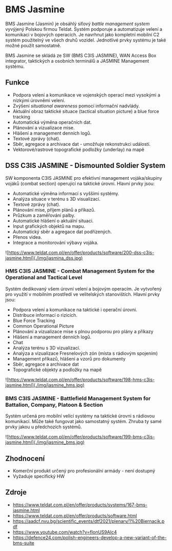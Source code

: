 # BMS Jasmine
BMS Jasmine (Jasmin) je obsáhlý síťový _battle management system_ vyvýjený Polskou firmou Teldat. Systém podporuje a automatizuje velení a komunikaci v bojových operacích. Je navrhnut jako kompletní mobilní C2 systém použitelný ve všech druhů vozidel. Jednotlivé prvky systému je také možné použít samostatně.

BMS Jasmine se skládá ze SW (BMS C3IS JASMINE), WAN Access Box integrator, taktických a osobních terminálů a JASMINE Management systému.

## Funkce
- Podpora velení a komunikace ve vojenských operací mezi vysokými a nízkými úrovněmi velení.
- Zvýšení _situational awareness_ pomocí informační nadvlády.
- Aktuální obraz taktické situace (tactical situation picture) a blue force tracking
- Automatická výměna operačních dat.
- Plánování a vizualizace mise.
- Hlášení a management denních logů.
- Textové zprávy (chat).
- Sběr, agregace a archivace dat - umožňuje rekonstrukci událostí.
- Vektorové/rastrové topografické podložky (underlay) na mapě

## DSS C3IS JASMINE - Dismounted Soldier System
SW komponenta C3IS JASMINE pro efektivní management vojáka/skupiny vojáků (combat section) operující na taktické úrovni. Hlavní prvky jsou:
- Automatické výměna informací s vyššími systémy.
- Analýza situace v terénu s 3D visualizací.
- Textové zprávy (chat).
- Plánování mise, příjem plánů a příkazů.
- Průzkum a zaměřování palby.
- Automatické hlášení o aktuální situaci.
- Input grafických objektů na mapu.
- Automatický sběr a agregace dat podřízených.
- Přenos videa.
- Integrace a monitorování výbavy vojáka.

![https://www.teldat.com.pl/en/offer/products/software/200-dss-c3is-jasmine.html](./img/jasmina_dss.jpg)

### HMS C3IS JASMINE - Combat Management System for the Operational and Tactical Level
Systém dedikovaný všem úrovní velení a bojovým operacím. Je vytvořený pro využití v mobilním prostředí ve velitelských stanovištích. Hlavní prvky jsou:
- Podpora velení a komunikace na taktické i operační úrovni.
- Distribuce informací o rizicích.
- Blue Force Tracking
- Common Operational Picture
- Plánování a vizualizace mise s plnou podporou pro plány a příkazy
- Hlášení a management denních logů.
- Chat
- Analýza terénu s 3D vizualizací.
- Analýza a vizualizace Fresnelových zón (místa s rádiovým spojením)
- Management příkazů, hlášení a vzorů pro dokumenty
- Sběr, agregace a archivace dat
- Topografické objekty a podložky na mapě

![https://www.teldat.com.pl/en/offer/products/software/198-hms-c3is-jasmine.html](./img/jasmine_hms.jpg)

### BMS C3IS JASMINE - Battlefield Management System for Battalion, Company, Platoon & Section
Systém určená pro mobilní velící systémy na taktické úrovni s rádiovou komunikací. Může také fungovat jako samostatný systém. Zhruba ty samé prvky jakou u předchozích systémů.

![https://www.teldat.com.pl/en/offer/products/software/199-bms-c3is-jasmine.html](./img/jasmine_bms.jpg)

## Zhodnocení
- Komerční produkt určený pro profesionální armády - není dostupný
- Vyžaduje specifický HW

## Zdroje
- https://www.teldat.com.pl/en/offer/products/systems/167-bms-jasmine.html
- https://www.teldat.com.pl/en/offer/products/software.html
- https://aadcf.nvu.bg/scientific_events/dtf2021/plenary/1%20Biernacik.pdf
- https://www.youtube.com/watch?v=fIonUS9AIc4
- https://defence24.com/polish-engineers-develop-a-new-variant-of-the-bms-suite
